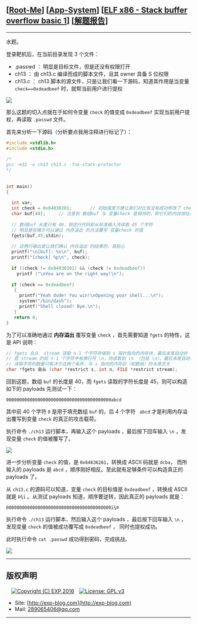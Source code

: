 ## [[Root-Me](https://www.root-me.org/)] [[App-System](https://www.root-me.org/en/Challenges/App-System/)] [[ELF x86 - Stack buffer overflow basic 1](https://www.root-me.org/en/Challenges/App-System/ELF32-Stack-buffer-overflow-basic-1)] [[解题报告](https://exp-blog.com/safe/ctf/rootme/app-system/elf-x86-stack-buffer-overflow-basic-1/)]

------

水题。

登录靶机后，在当前目录发现 3 个文件：

- .passwd ： 明显是目标文件，但是还没有权限打开
- ch13 ： 由 ch13.c 编译而成的脚本文件，且其 owner 具备 S 位权限
- ch13.c ： ch13 脚本的源文件，只是让我们看一下源码，知道其作用是当变量 `check==0xdeadbeef` 时，就帮当前用户进行提权

![](https://github.com/lyy289065406/CTF-Solving-Reports/blob/master/rootme/App-System/%5B01%5D%20%5B5P%5D%20ELF%20x86%20-%20Stack%20buffer%20overflow%20basic%201/imgs/01.png)

那么这题的切入点就在于如何令变量 `check` 的值变成 `0xdeadbeef` 实现当前用户提权，再读取 `.passwd` 文件。

首先来分析一下源码（分析要点我用注释进行标记了）：

```cpp
#include <stdlib.h>
#include <stdio.h>
 
/*
gcc -m32 -o ch13 ch13.c -fno-stack-protector
*/
 
 
int main()
{
 
  int var;
  int check = 0x04030201;		// 初始值是方便让我们对比有没有成功修改了 check 的值
  char buf[40];		// 注意到 数组buf 与 变量check 是相邻的，即它们的内存地址是连续的
 
  // 数组buf 长度只有 40，但这行代码却从标准输入流读取 45 个字符
  // 明显是在暗示可以通过 内存溢出 的方法覆写 变量check 的值
  fgets(buf,45,stdin);
 
  // 这两行输出是让我们确认 内存溢出 的结果的，真贴心
  printf("\n[buf]: %s\n", buf);
  printf("[check] %p\n", check);
 
  if ((check != 0x04030201) && (check != 0xdeadbeef))
    printf ("\nYou are on the right way!\n");
 
  if (check == 0xdeadbeef)
   {
     printf("Yeah dude! You win!\nOpening your shell...\n");
     system("/bin/dash");
     printf("Shell closed! Bye.\n");
   }
   return 0;
}
```

为了可以准确地通过 **内存溢出** 覆写变量 `check` ，首先需要知道 `fgets` 的特性，这是 API 说明：

```cpp
// fgets 会从  stream 读取 n-1 个字符存储到 s 指针指向的内存块，最后末尾自动补 \0
// 若 stream 的前 n-1 个字符中有换行符 \n，则读取到 \n （包括 \n），最后末尾自动补 \0
// 读取字符的数量只取决于这两个条件，与 s 指向的内存区（如数组）的长度无关
char *fgets 会从 (char *restrict s, int n, FILE *restrict stream);
```

回到这题，数组 `buf` 的长度是 40，而 `fgets` 读取的字符长度是 45，则可以构造如下的 payloads 先测试一下：

`0000000000000000000000000000000000000000abcd`

其中前 40 个字符 `0` 是用于填充数组 `buf` 的，后 4 个字符 ` abcd` 才是利用内存溢出覆写到变量 `check` 的真正的攻击载荷。

执行命令 `./ch13` 运行脚本，再输入这个 payloads ，最后按下回车输入 `\n` ，发现变量 `check` 的值被覆写了。

![](https://github.com/lyy289065406/CTF-Solving-Reports/blob/master/rootme/App-System/%5B01%5D%20%5B5P%5D%20ELF%20x86%20-%20Stack%20buffer%20overflow%20basic%201/imgs/02.png)

进一步分析变量 `check` 的值，是 `0x64636261`，转换成 ASCII 码就是 `dcba`， 而所输入的 payloads 是 `abcd` ，顺序刚好相反。至此就有足够条件可以构造真正的 payloads 了。

从 `ch13.c` 的源码可以知道，变量 `check` 的目标值是 `0xdeadbeef` ，转换成 ASCII 就是 `Þ­¾ï` 。从测试 payloads 知道，顺序要逆转，因此真正的 payloads 就是：

`0000000000000000000000000000000000000000ï¾­Þ`

执行命令 `./ch13` 运行脚本，然后输入这个 payloads ，最后按下回车输入 `\n` ，发现变量 `check` 的值被成功覆写成 `0xdeadbeef` ， 同时也提权成功。

此时执行命令 `cat .passwd` 成功得到密码，完成挑战。

![](https://github.com/lyy289065406/CTF-Solving-Reports/blob/master/rootme/App-System/%5B01%5D%20%5B5P%5D%20ELF%20x86%20-%20Stack%20buffer%20overflow%20basic%201/imgs/03.png)

------

## 版权声明

　[![Copyright (C) EXP,2016](https://img.shields.io/badge/Copyright%20(C)-EXP%202016-blue.svg)](http://exp-blog.com)　[![License: GPL v3](https://img.shields.io/badge/License-GPL%20v3-blue.svg)](https://www.gnu.org/licenses/gpl-3.0)
  

- Site: [http://exp-blog.com](http://exp-blog.com) 
- Mail: <a href="mailto:289065406@qq.com?subject=[EXP's Github]%20Your%20Question%20（请写下您的疑问）&amp;body=What%20can%20I%20help%20you?%20（需要我提供什么帮助吗？）">289065406@qq.com</a>


------
